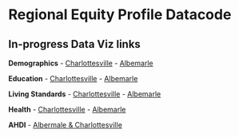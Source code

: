 # Regional Equity Profile Datacode

## In-progress Data Viz links

__Demographics__
    - [Charlottesville](https://virginiaequitycenter.github.io/regional-equity-profile/datacode/demographic_viz_cville.html)
    - [Albemarle](https://virginiaequitycenter.github.io/regional-equity-profile/datacode/demographic_viz_alb.html)

__Education__
    - [Charlottesville](https://virginiaequitycenter.github.io/regional-equity-profile/datacode/education_viz_cville.html)
    - [Albemarle](https://virginiaequitycenter.github.io/regional-equity-profile/datacode/education_viz_alb.html)

__Living Standards__
    - [Charlottesville](https://virginiaequitycenter.github.io/regional-equity-profile/datacode/living_standards_viz_cville.html)
    - [Albemarle](https://virginiaequitycenter.github.io/regional-equity-profile/datacode/living_standards_viz_alb.html)

__Health__
    - [Charlottesville](https://virginiaequitycenter.github.io/regional-equity-profile/datacode/health_viz_cville.html)
    - [Albemarle](https://virginiaequitycenter.github.io/regional-equity-profile/datacode/health_viz_alb.html)

__AHDI__
    - [Albermale & Charlottesville](https://virginiaequitycenter.github.io/regional-equity-profile/datacode/ahdi_viz.html)